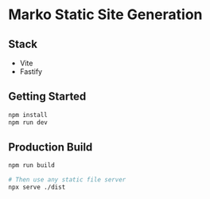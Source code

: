 Marko Static Site Generation
==================================

## Stack
* Vite
* Fastify

## Getting Started

```bash
npm install
npm run dev
```

## Production Build
```bash
npm run build

# Then use any static file server
npx serve ./dist
```
